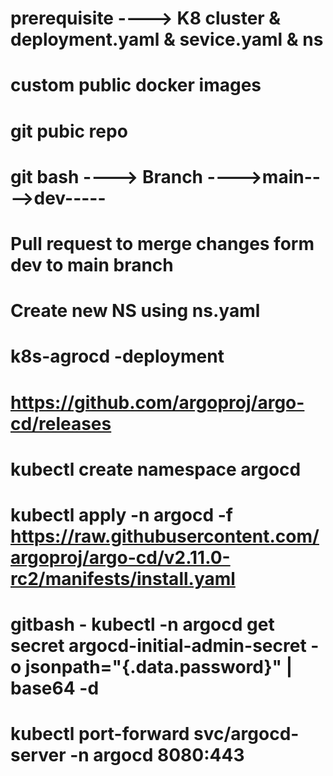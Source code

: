 # prerequisite ----> K8 cluster & deployment.yaml & sevice.yaml & ns 
# custom public  docker images
# git pubic repo
# git bash ----> Branch ---->main---->dev-----
# Pull request to merge changes form dev to main  branch
# Create new NS using ns.yaml 
# k8s-agrocd -deployment
# https://github.com/argoproj/argo-cd/releases
# kubectl create namespace argocd
# kubectl apply -n argocd -f https://raw.githubusercontent.com/argoproj/argo-cd/v2.11.0-rc2/manifests/install.yaml
# gitbash - kubectl -n argocd get secret argocd-initial-admin-secret -o jsonpath="{.data.password}" | base64 -d
# kubectl port-forward svc/argocd-server -n argocd 8080:443
 
